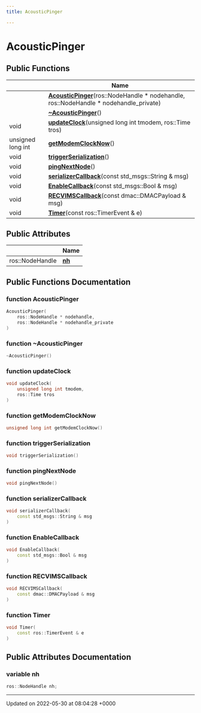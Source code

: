 ```yaml
---
title: AcousticPinger

---
```


# AcousticPinger





## Public Functions

|                | Name           |
| -------------- | -------------- |
| | **[AcousticPinger](/medusa_base/api/markdown/medusa_comms/comms_acoustic/interrogation_scheme/Classes/classAcousticPinger/#function-acousticpinger)**(ros::NodeHandle * nodehandle, ros::NodeHandle * nodehandle_private) |
| | **[~AcousticPinger](/medusa_base/api/markdown/medusa_comms/comms_acoustic/interrogation_scheme/Classes/classAcousticPinger/#function-~acousticpinger)**() |
| void | **[updateClock](/medusa_base/api/markdown/medusa_comms/comms_acoustic/interrogation_scheme/Classes/classAcousticPinger/#function-updateclock)**(unsigned long int tmodem, ros::Time tros) |
| unsigned long int | **[getModemClockNow](/medusa_base/api/markdown/medusa_comms/comms_acoustic/interrogation_scheme/Classes/classAcousticPinger/#function-getmodemclocknow)**() |
| void | **[triggerSerialization](/medusa_base/api/markdown/medusa_comms/comms_acoustic/interrogation_scheme/Classes/classAcousticPinger/#function-triggerserialization)**() |
| void | **[pingNextNode](/medusa_base/api/markdown/medusa_comms/comms_acoustic/interrogation_scheme/Classes/classAcousticPinger/#function-pingnextnode)**() |
| void | **[serializerCallback](/medusa_base/api/markdown/medusa_comms/comms_acoustic/interrogation_scheme/Classes/classAcousticPinger/#function-serializercallback)**(const std_msgs::String & msg) |
| void | **[EnableCallback](/medusa_base/api/markdown/medusa_comms/comms_acoustic/interrogation_scheme/Classes/classAcousticPinger/#function-enablecallback)**(const std_msgs::Bool & msg) |
| void | **[RECVIMSCallback](/medusa_base/api/markdown/medusa_comms/comms_acoustic/interrogation_scheme/Classes/classAcousticPinger/#function-recvimscallback)**(const dmac::DMACPayload & msg) |
| void | **[Timer](/medusa_base/api/markdown/medusa_comms/comms_acoustic/interrogation_scheme/Classes/classAcousticPinger/#function-timer)**(const ros::TimerEvent & e) |

## Public Attributes

|                | Name           |
| -------------- | -------------- |
| ros::NodeHandle | **[nh](/medusa_base/api/markdown/medusa_comms/comms_acoustic/interrogation_scheme/Classes/classAcousticPinger/#variable-nh)**  |

## Public Functions Documentation

### function AcousticPinger

```cpp
AcousticPinger(
    ros::NodeHandle * nodehandle,
    ros::NodeHandle * nodehandle_private
)
```


### function ~AcousticPinger

```cpp
~AcousticPinger()
```


### function updateClock

```cpp
void updateClock(
    unsigned long int tmodem,
    ros::Time tros
)
```


### function getModemClockNow

```cpp
unsigned long int getModemClockNow()
```


### function triggerSerialization

```cpp
void triggerSerialization()
```


### function pingNextNode

```cpp
void pingNextNode()
```


### function serializerCallback

```cpp
void serializerCallback(
    const std_msgs::String & msg
)
```


### function EnableCallback

```cpp
void EnableCallback(
    const std_msgs::Bool & msg
)
```


### function RECVIMSCallback

```cpp
void RECVIMSCallback(
    const dmac::DMACPayload & msg
)
```


### function Timer

```cpp
void Timer(
    const ros::TimerEvent & e
)
```


## Public Attributes Documentation

### variable nh

```cpp
ros::NodeHandle nh;
```


-------------------------------

Updated on 2022-05-30 at 08:04:28 +0000